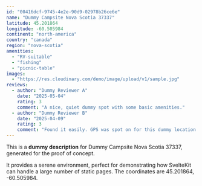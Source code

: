 ```yaml
---
id: "00416dcf-9745-4e2e-90d9-02978b26ce6e"
name: "Dummy Campsite Nova Scotia 37337"
latitude: 45.201864
longitude: -60.505984
continent: "north-america"
country: "canada"
region: "nova-scotia"
amenities:
  - "RV-suitable"
  - "fishing"
  - "picnic-table"
images:
  - "https://res.cloudinary.com/demo/image/upload/v1/sample.jpg"
reviews:
  - author: "Dummy Reviewer A"
    date: "2025-05-04"
    rating: 3
    comment: "A nice, quiet dummy spot with some basic amenities."
  - author: "Dummy Reviewer B"
    date: "2025-04-09"
    rating: 3
    comment: "Found it easily. GPS was spot on for this dummy location."
---
```


This is a **dummy description** for Dummy Campsite Nova Scotia 37337, generated for the proof of concept.

It provides a serene environment, perfect for demonstrating how SvelteKit can handle a large number of static pages. The coordinates are 45.201864, -60.505984.
